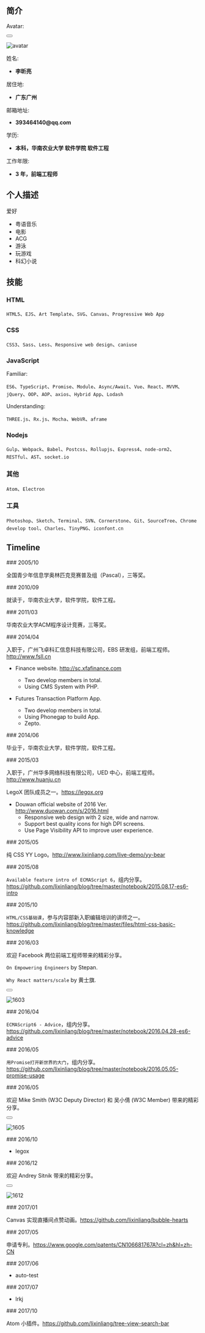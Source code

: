 <p lang="zh"></p>

## 简介

Avatar:

<button class="docute-button docute-button-success" data-action="view-picture"></button>

![avatar](./img/avatar.jpg)

姓名:

* __李昕亮__

居住地:

* __广东广州__

邮箱地址:

* __393464140@qq.com__

学历:

* __本科，华南农业大学 软件学院 软件工程__

工作年限:

* __3 年，前端工程师__

## 个人描述

爱好

* 粤语音乐
* 电影
* ACG
* 游泳
* 玩游戏
* 科幻小说

## 技能

### HTML

`HTML5`、`EJS`、`Art Template`、`SVG`、`Canvas`、`Progressive Web App`

### CSS

`CSS3`、`Sass`、`Less`、`Responsive web design`、`caniuse`

### JavaScript

Familiar:

`ES6`、`TypeScript`、`Promise`、`Module`、`Async/Await`、`Vue`、`React`、`MVVM`、`jQuery`、`OOP`、`AOP`、`axios`、`Hybrid App`、`Lodash`

Understanding:

`THREE.js`、`Rx.js`、`Mocha`、`WebVR`、`aframe`

### Nodejs

`Gulp`、`Webpack`、`Babel`、`Postcss`、`Rollupjs`、`Express4`、`node-orm2`、`RESTful`、`AST`、`socket.io`

### 其他

`Atom`、`Electron`

### 工具

`Photoshop`、`Sketch`、`Terminal`、`SVN`、`Cornerstone`、`Git`、`SourceTree`、`Chrome develop tool`、`Charles`、`TinyPNG`、`iconfont.cn`

## Timeline <label for="hobby"></label> <label for="patent"></label> <label for="career"></label> <label for="education"></label> <label for="conference"></label> <label for="competition"></label> <label for="presentation"></label> <label for="reset"></label>

<p data-line="competition"></p>
### 2005/10
<label for="competition"></label>

全国青少年信息学奥林匹克竞赛普及组（Pascal），三等奖。

<p data-line="education"></p>
### 2010/09
<label for="education"></label>

就读于，华南农业大学，软件学院，软件工程。

<p data-line="competition"></p>
### 2011/03
<label for="competition"></label>

华南农业大学ACM程序设计竞赛，三等奖。

<p data-line="career"></p>
### 2014/04
<label for="career"></label>

入职于，广州飞卓科汇信息科技有限公司，EBS 研发组，前端工程师。http://www.fsll.cn

* Finance website. http://sc.xfafinance.com
    * Two develop members in total.
    * Using CMS System with PHP.

* Futures Transaction Platform App.
    * Two develop members in total.
    * Using Phonegap to build App.
    * Zepto.

<p data-line="education"></p>
### 2014/06
<label for="education"></label>

毕业于，华南农业大学，软件学院，软件工程。

<p data-line="career"></p>
### 2015/03
<label for="career"></label>

入职于，广州华多网络科技有限公司，UED 中心，前端工程师。http://www.huanju.cn

LegoX 团队成员之一。https://legox.org

* Douwan official website of 2016 Ver. http://www.duowan.com/s/2016.html
    * Responsive web design with 2 size, wide and narrow.
    * Support best quality icons for high DPI screens.
    * Use Page Visibility API to improve user experience.

<p data-line="hobby"></p>
### 2015/05
<label for="hobby"></label>

纯 CSS YY Logo。http://www.lixinliang.com/live-demo/yy-bear

<p data-line="presentation"></p>
### 2015/08
<label for="presentation"></label>

`Available feature intro of ECMAScript 6`，组内分享。https://github.com/lixinliang/blog/tree/master/notebook/2015.08.17-es6-intro

<p data-line="presentation"></p>
### 2015/10
<label for="presentation"></label>

`HTML/CSS基础课`，参与内容部新入职编辑培训的讲师之一。https://github.com/lixinliang/blog/tree/master/files/html-css-basic-knowledge

<p data-line="conference"></p>
### 2016/03
<label for="conference"></label>

欢迎 Facebook 两位前端工程师带来的精彩分享。

`On Empowering Engineers` by Stepan.

`Why React matters/scale` by 黄士旗.

<button class="docute-button docute-button-success" data-action="view-picture"></button>

![1603](./img/1603.jpg)

<p data-line="presentation"></p>
### 2016/04
<label for="presentation"></label>

`ECMAScript6 - Advice`，组内分享。https://github.com/lixinliang/blog/tree/master/notebook/2016.04.28-es6-advice

<p data-line="presentation"></p>
### 2016/05
<label for="presentation"></label>

`用Promise打开新世界的大门`，组内分享。https://github.com/lixinliang/blog/tree/master/notebook/2016.05.05-promise-usage

<p data-line="conference"></p>
### 2016/05
<label for="conference"></label>

欢迎 Mike Smith (W3C Deputy Director) 和 吴小倩 (W3C Member) 带来的精彩分享。

<button class="docute-button docute-button-success" data-action="view-picture"></button>

![1605](./img/1605.jpg)

<p data-line="presentation"></p>
### 2016/10
<label for="presentation"></label>

* legox

<p data-line="conference"></p>
### 2016/12
<label for="conference"></label>

欢迎 Andrey Sitnik 带来的精彩分享。

<button class="docute-button docute-button-success" data-action="view-picture"></button>

![1612](./img/1612.jpg)

<p data-line="hobby"></p>
### 2017/01
<label for="hobby"></label>

Canvas 实现直播间点赞动画。https://github.com/lixinliang/bubble-hearts

<p data-line="patent"></p>
### 2017/05
<label for="patent"></label>

申请专利。https://www.google.com/patents/CN106681767A?cl=zh&hl=zh-CN

<p data-line="presentation"></p>
### 2017/06
<label for="presentation"></label>

* auto-test

<p data-line="presentation"></p>
### 2017/07
<label for="presentation"></label>

* lrkj

<p data-line="hobby"></p>
### 2017/10
<label for="hobby"></label>

Atom 小插件。https://github.com/lixinliang/tree-view-search-bar
